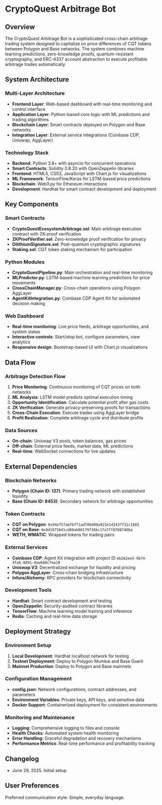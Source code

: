# CryptoQuest Arbitrage Bot

## Overview

The CryptoQuest Arbitrage Bot is a sophisticated cross-chain arbitrage trading system designed to capitalize on price differences of CQT tokens between Polygon and Base networks. The system combines machine learning predictions, zero-knowledge proofs, quantum-resistant cryptography, and ERC-4337 account abstraction to execute profitable arbitrage trades automatically.

## System Architecture

### Multi-Layer Architecture
- **Frontend Layer**: Web-based dashboard with real-time monitoring and control interface
- **Application Layer**: Python-based core logic with ML predictions and trading algorithms
- **Blockchain Layer**: Smart contracts deployed on Polygon and Base networks
- **Integration Layer**: External service integrations (Coinbase CDP, Uniswap, AggLayer)

### Technology Stack
- **Backend**: Python 3.8+ with asyncio for concurrent operations
- **Smart Contracts**: Solidity 0.8.20 with OpenZeppelin libraries
- **Frontend**: HTML5, CSS3, JavaScript with Chart.js for visualizations
- **ML Framework**: TensorFlow/Keras for LSTM-based price predictions
- **Blockchain**: Web3.py for Ethereum interactions
- **Development**: Hardhat for smart contract development and deployment

## Key Components

### Smart Contracts
- **CryptoQuestEcosystemArbitrage.sol**: Main arbitrage execution contract with ZK-proof verification
- **ZKProofVerifier.sol**: Zero-knowledge proof verification for privacy
- **DilithiumSignature.sol**: Post-quantum cryptographic signatures
- **Staking.sol**: CQT token staking mechanism for participation

### Python Modules
- **CryptoQuestPipeline.py**: Main orchestration and real-time monitoring
- **MLPredictor.py**: LSTM-based machine learning predictions for price movements
- **CrossChainManager.py**: Cross-chain operations using Polygon AggLayer
- **AgentKitIntegration.py**: Coinbase CDP Agent Kit for automated decision making

### Web Dashboard
- **Real-time monitoring**: Live price feeds, arbitrage opportunities, and system status
- **Interactive controls**: Start/stop bot, configure parameters, view analytics
- **Responsive design**: Bootstrap-based UI with Chart.js visualizations

## Data Flow

### Arbitrage Detection Flow
1. **Price Monitoring**: Continuous monitoring of CQT prices on both networks
2. **ML Analysis**: LSTM model predicts optimal execution timing
3. **Opportunity Identification**: Calculate potential profit after gas costs
4. **ZK Verification**: Generate privacy-preserving proofs for transactions
5. **Cross-Chain Execution**: Execute trades using AggLayer bridge
6. **Profit Realization**: Complete arbitrage cycle and distribute profits

### Data Sources
- **On-chain**: Uniswap V3 pools, token balances, gas prices
- **Off-chain**: External price feeds, market data, ML predictions
- **Real-time**: WebSocket connections for live updates

## External Dependencies

### Blockchain Networks
- **Polygon (Chain ID: 137)**: Primary trading network with established liquidity
- **Base (Chain ID: 8453)**: Secondary network for arbitrage opportunities

### Token Contracts
- **CQT on Polygon**: `0x94ef57abfbff1ad70bd00a921e1d2437f31c1665`
- **CQT on Base**: `0x9d1075b41cd80ab08179f36bc17a7ff8708748ba`
- **WETH, WMATIC**: Wrapped tokens for trading pairs

### External Services
- **Coinbase CDP**: Agent Kit integration with project ID `eb262ee5-9b74-4fa6-8891-0ae680cfea10`
- **Uniswap V3**: Decentralized exchange for liquidity and pricing
- **Polygon AggLayer**: Cross-chain bridging infrastructure
- **Infura/Alchemy**: RPC providers for blockchain connectivity

### Development Tools
- **Hardhat**: Smart contract development and testing
- **OpenZeppelin**: Security-audited contract libraries
- **TensorFlow**: Machine learning model training and inference
- **Redis**: Caching and real-time data storage

## Deployment Strategy

### Environment Setup
1. **Local Development**: Hardhat localhost network for testing
2. **Testnet Deployment**: Deploy to Polygon Mumbai and Base Goerli
3. **Mainnet Production**: Deploy to Polygon and Base mainnets

### Configuration Management
- **config.json**: Network configurations, contract addresses, and parameters
- **Environment Variables**: Private keys, API keys, and sensitive data
- **Docker Support**: Containerized deployment for consistent environments

### Monitoring and Maintenance
- **Logging**: Comprehensive logging to files and console
- **Health Checks**: Automated system health monitoring
- **Error Handling**: Graceful degradation and recovery mechanisms
- **Performance Metrics**: Real-time performance and profitability tracking

## Changelog
- June 29, 2025. Initial setup

## User Preferences

Preferred communication style: Simple, everyday language.